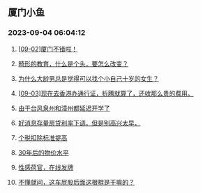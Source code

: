 ## 厦门小鱼 
### 2023-09-04 06:04:12

1. [[09-02]厦门不错啦！](http://bbs.xmfish.com/read-htm-tid-18065255.html)

2. [畸形的教育，什么是个头，要怎么改变？](http://bbs.xmfish.com/read-htm-tid-18065384.html)

3. [为什么大龄男总是觉得可以找个小自己十岁的女生？](http://bbs.xmfish.com/read-htm-tid-18065317.html)

4. [[09-03]现在去香港办通行证，折腾就算了，还收那么贵的费用。](http://bbs.xmfish.com/read-htm-tid-18065329.html)

5. [由于台风泉州和漳州都延迟开学了](http://bbs.xmfish.com/read-htm-tid-18065407.html)

6. [好消息存量房贷利率下调，但是别高兴太早，](http://bbs.xmfish.com/read-htm-tid-18065263.html)

7. [个税扣除标准提高](http://bbs.xmfish.com/read-htm-tid-18065321.html)

8. [30年后的物价水平](http://bbs.xmfish.com/read-htm-tid-18065266.html)

9. [性感荷官，在线发牌](http://bbs.xmfish.com/read-htm-tid-18065534.html)

10. [不懂就问，这车屁股后面这根棍是干嘛的？](http://bbs.xmfish.com/read-htm-tid-18065564.html)

